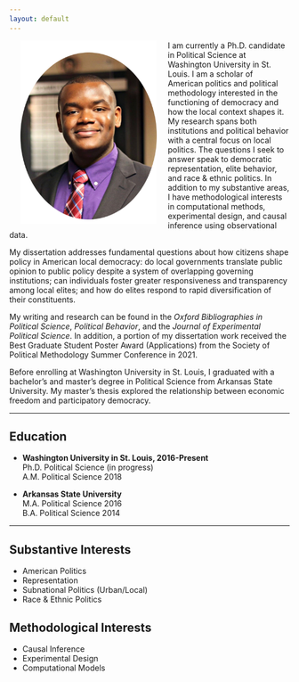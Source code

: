 ```yaml
---
layout: default
---
```


<img align="left" src="assets/prof_pic.jpg" hspace="20"  width="245" height="329" >

I am currently a Ph.D. candidate in Political Science at Washington University in St. Louis. I am a scholar of American politics and political methodology interested in the functioning of democracy and how the local context shapes it. My research spans both institutions and political behavior with a central focus on local politics. The questions I seek to answer speak to democratic representation, elite behavior, and race & ethnic politics. In addition to my substantive areas, I have methodological interests in computational methods, experimental design, and causal inference using observational data. <br />

My dissertation addresses fundamental questions about how citizens shape policy in American local democracy: do local governments translate public opinion to public policy despite a system of overlapping governing institutions; can individuals foster greater responsiveness and transparency among local elites; and how do elites respond to rapid diversification of their constituents.  <br />

My writing and research can be found in the *Oxford Bibliographies in Political Science*, *Political Behavior*, and the *Journal of Experimental Political Science*.  In addition, a portion of my dissertation work received the Best Graduate Student Poster Award (Applications) from the Society of Political Methodology Summer Conference in 2021.  <br />

Before enrolling at Washington University in St. Louis, I graduated with a bachelor’s and master’s degree in Political Science from Arkansas State University. My master’s thesis explored the relationship between economic freedom and participatory democracy.  <br />


---

## Education
* **Washington University in St. Louis,  2016-Present** <br>
  Ph.D. Political Science (in progress) <br>
  A.M. Political Science 2018 <br>

* **Arkansas State University** <br>
  M.A. Political Science 2016 <br>
  B.A. Political Science 2014

---

## Substantive Interests
* American Politics
* Representation
* Subnational Politics (Urban/Local)
* Race & Ethnic Politics

## Methodological Interests
* Causal Inference
* Experimental Design
* Computational Models



